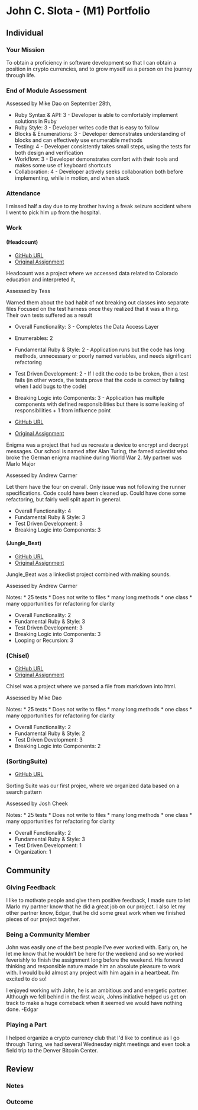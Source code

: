# John C. Slota - (M1) Portfolio

## Individual

### Your Mission

To obtain a proficiency in software development so that I can obtain a position in crypto currencies,
and to grow myself as a person on the journey through life.

### End of Module Assessment

Assessed by Mike Dao on September 28th,

* Ruby Syntax & API: 3 -  Developer is able to comfortably implement solutions in Ruby
* Ruby Style: 3 - Developer writes code that is easy to follow
* Blocks & Enumerations: 3 - Developer demonstrates understanding of blocks and can effectively use enumerable methods
* Testing: 4 - Developer consistently takes small steps, using the tests for both design and verification
* Workflow: 3 - Developer demonstrates comfort with their tools and makes some use of keyboard shortcuts
* Collaboration: 4 - Developer actively seeks collaboration both before implementing, while in motion, and when stuck

### Attendance

I missed half a day due to my brother having a freak seizure accident where I went to pick him up from the hospital.

### Work  

#### (Headcount)

* [GitHub URL]()
* [Original Assignment]()

Headcount was a project where we accessed data related to Colorado education and interpreted it,

Assessed by Tess

  Warned them about the bad habit of not breaking out classes into separate files
  Focused on the test harness once they realized that it was a thing. Their own tests suffered as a result

  * Overall Functionality: 3 - Completes the Data Access Layer
  * Enumerables: 2
  * Fundamental Ruby & Style: 2 - Application runs but the code has long methods, unnecessary or poorly named variables, and needs significant    refactoring
  * Test Driven Development: 2 - If I edit the code to be broken, then a test fails (in other words, the tests prove that the code is correct by failing when I add bugs to the code)
  * Breaking Logic into Components: 3 - Application has multiple components with defined responsibilities but there is some leaking of responsibilities + 1 from influence point

* [GitHub URL](https://github.com/marlomajor/Enigma)
* [Original Assignment](http://tutorials.jumpstartlab.com/projects/enigma.html)

Enigma was a project that had us recreate a device to encrypt and decrypt messages.
Our school is named after Alan Turing, the famed scientist who broke the German enigma machine
during World War 2. My partner was Marlo Major

Assessed by Andrew Carmer

Let them have the four on overall. Only issue was not following the runner specifications. Code could have been cleaned up. Could have done some refactoring, but fairly well split apart in general.

* Overall Functionality: 4
* Fundamental Ruby & Style: 3
* Test Driven Development: 3
* Breaking Logic into Components: 3

#### (Jungle_Beat)

* [GitHub URL](https://github.com/slotaj/jungle_beat)
* [Original Assignment](https://github.com/turingschool/curriculum/blob/master/source/projects/jungle_beat.markdown)

Jungle_Beat was a linkedlist project combined with making sounds.

Assessed by Andrew Carmer

Notes: * 25 tests * Does not write to files * many long methods * one class * many opportunities for refactoring for clarity

* Overall Functionality: 2
* Fundamental Ruby & Style: 3
* Test Driven Development: 3
* Breaking Logic into Components: 3
* Looping or Recursion: 3

### (Chisel)

* [GitHub URL](http://github.com/slotaj/chisel)
* [Original Assignment](https://github.com/turingschool/curriculum/blob/master/source/projects/chisel.markdown)

Chisel was a project where we parsed a file from markdown into html.

Assessed by Mike Dao

Notes: * 25 tests * Does not write to files * many long methods * one class * many opportunities for refactoring for clarity

* Overall Functionality: 2
* Fundamental Ruby & Style: 2
* Test Driven Development: 3
* Breaking Logic into Components: 2

### (SortingSuite)

* [GitHub URL](https://github.com/turingschool/sorting-suite)

Sorting Suite was our first projec, where we organized data based on a search pattern

Assessed by Josh Cheek

Notes: * 25 tests * Does not write to files * many long methods * one class * many opportunities for refactoring for clarity

* Overall Functionality: 2
* Fundamental Ruby & Style: 3
* Test Driven Development: 1
* Organization: 1

## Community

### Giving Feedback

I like to motivate people and give them positive feedback, I made sure to let Marlo my partner know that
he did a great job on our project. I also let my other partner know, Edgar, that he did some great work
when we finished pieces of our project together.

### Being a Community Member

John was easily one of the best people I’ve ever worked with. Early on, he let me know that he wouldn’t be here for the weekend and so we worked feverishly to finish the assignment long before the weekend. His forward thinking and responsible nature made him an absolute pleasure to work with. I would build almost any project with him again in a heartbeat. I’m excited to do so!

I enjoyed working with John, he is an ambitious and and energetic partner. Although we fell behind in the first weak, Johns
initiative helped us get on track to make a huge comeback when it seemed we would have nothing done.  -Edgar

### Playing a Part

I helped organize a crypto currency club that I'd like to continue as I go through Turing, we had several
Wednesday night meetings and even took a field trip to the Denver Bitcoin Center.

## Review

### Notes



### Outcome
